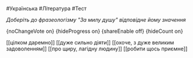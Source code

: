 #Українська #Література #Тест

*Доберіть до фразеологізму "За милу душу" відповідне йому значення*

{noChangeVote on}
{hideProgress on}
{shareEnable off}
{hideCount on}

[[цілком даремно]]
[[дуже сильно діяти]]
[[охоче, з дуже великим задоволенням]]
[[про щиру, лагідну людину]]
[[робити щось приємне]]

